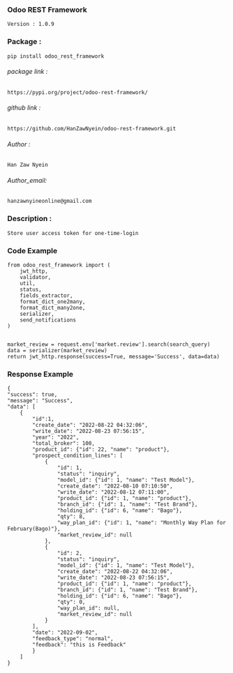 ### Odoo REST Framework

    Version : 1.0.9

### Package :

    pip install odoo_rest_framework

###### package link :

    https://pypi.org/project/odoo-rest-framework/

###### github link :

    https://github.com/HanZawNyein/odoo-rest-framework.git

###### Author :

    Han Zaw Nyein

###### Author_email:

    hanzawnyineonline@gmail.com

### Description :

    Store user access token for one-time-login

### Code Example

    from odoo_rest_framework import (
        jwt_http,
        validator,
        util,
        status,
        fields_extractor,
        format_dict_one2many,
        format_dict_many2one,
        serializer,
        send_notifications
    )
    

    market_review = request.env['market.review'].search(search_query)
    data = serializer(market_review)
    return jwt_http.response(success=True, message='Success', data=data)

### Response Example

    {
    "success": true,
    "message": "Success",
    "data": [
        {
            "id":1,
            "create_date": "2022-08-22 04:32:06",
            "write_date": "2022-08-23 07:56:15",
            "year": "2022",
            "total_broker": 100,
            "product_id": {"id": 22, "name": "product"},
            "prospect_condition_lines": [
                {
                    "id": 1,
                    "status": "inquiry",
                    "model_id": {"id": 1, "name": "Test Model"},
                    "create_date": "2022-08-10 07:10:50",
                    "write_date": "2022-08-12 07:11:00",
                    "product_id": {"id": 1, "name": "product"},
                    "branch_id": {"id": 1, "name": "Test Brand"},
                    "holding_id": {"id": 6, "name": "Bago"},
                    "qty": 8,
                    "way_plan_id": {"id": 1, "name": "Monthly Way Plan for February(Bago)"},
                    "market_review_id": null
                },
                {
                    "id": 2,
                    "status": "inquiry",
                    "model_id": {"id": 1, "name": "Test Model"},
                    "create_date": "2022-08-22 04:32:06",
                    "write_date": "2022-08-23 07:56:15",
                    "product_id": {"id": 1, "name": "product"},
                    "branch_id": {"id": 1, "name": "Test Brand"},
                    "holding_id": {"id": 6, "name": "Bago"},
                    "qty": 0,
                    "way_plan_id": null,
                    "market_review_id": null
                }
            ],
            "date": "2022-09-02",
            "feedback_type": "normal",
            "feedback": "this is Feedback"
            }
        ]
    }
